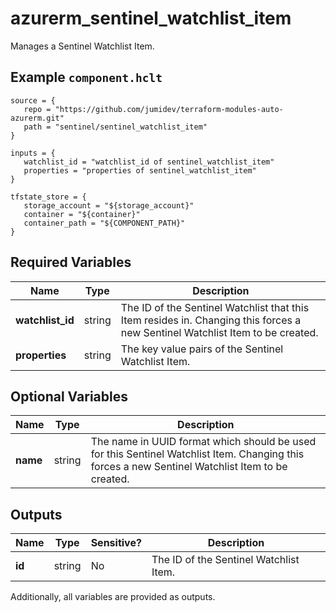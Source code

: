 # azurerm_sentinel_watchlist_item

Manages a Sentinel Watchlist Item.

## Example `component.hclt`

```hcl
source = {
   repo = "https://github.com/jumidev/terraform-modules-auto-azurerm.git" 
   path = "sentinel/sentinel_watchlist_item" 
}

inputs = {
   watchlist_id = "watchlist_id of sentinel_watchlist_item" 
   properties = "properties of sentinel_watchlist_item" 
}

tfstate_store = {
   storage_account = "${storage_account}" 
   container = "${container}" 
   container_path = "${COMPONENT_PATH}" 
}

```

## Required Variables

| Name | Type |  Description |
| ---- | --------- |  ----------- |
| **watchlist_id** | string |  The ID of the Sentinel Watchlist that this Item resides in. Changing this forces a new Sentinel Watchlist Item to be created. | 
| **properties** | string |  The key value pairs of the Sentinel Watchlist Item. | 

## Optional Variables

| Name | Type |  Description |
| ---- | --------- |  ----------- |
| **name** | string |  The name in UUID format which should be used for this Sentinel Watchlist Item. Changing this forces a new Sentinel Watchlist Item to be created. | 



## Outputs

| Name | Type | Sensitive? | Description |
| ---- | ---- | --------- | --------- |
| **id** | string | No  | The ID of the Sentinel Watchlist Item. | 

Additionally, all variables are provided as outputs.
